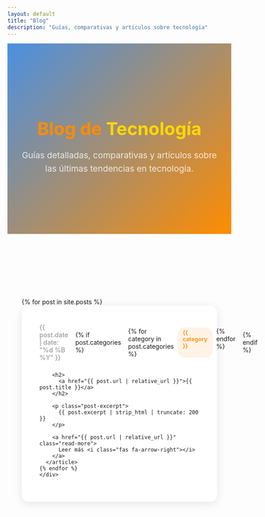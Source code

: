 ```yaml
---
layout: default
title: "Blog"
description: "Guías, comparativas y artículos sobre tecnología"
---
```


<section class="blog-hero">
  <div class="container">
    <div class="hero-content">
      <h1 class="hero-title">Blog de <span class="highlight">Tecnología</span></h1>
      <p class="hero-subtitle">Guías detalladas, comparativas y artículos sobre las últimas tendencias en tecnología.</p>
    </div>
  </div>
</section>

<section class="blog-content">
  <div class="container">
    <div class="posts-list">
    {% for post in site.posts %}
      <article class="post-preview">
        <div class="post-meta">
          <time datetime="{{ post.date | date_to_xmlschema }}">
            {{ post.date | date: "%d %B %Y" }}
          </time>
          {% if post.categories %}
            <div class="post-categories">
              {% for category in post.categories %}
                <span class="category">{{ category }}</span>
              {% endfor %}
            </div>
          {% endif %}
        </div>
        
        <h2>
          <a href="{{ post.url | relative_url }}">{{ post.title }}</a>
        </h2>
        
        <p class="post-excerpt">
          {{ post.excerpt | strip_html | truncate: 200 }}
        </p>
        
        <a href="{{ post.url | relative_url }}" class="read-more">
          Leer más <i class="fas fa-arrow-right"></i>
        </a>
      </article>
    {% endfor %}
    </div>
  </div>
</section>

<style>
/* Blog Hero Section */
.blog-hero {
  background: linear-gradient(135deg, #4A90E2 0%, #FF8C00 100%);
  color: white;
  padding: 4rem 0;
  text-align: center;
}

.blog-hero .hero-content {
  max-width: 800px;
  margin: 0 auto;
}

.blog-hero .hero-title {
  font-size: 2.5rem;
  font-weight: 700;
  line-height: 1.2;
  margin-bottom: 1rem;
}

.blog-hero .highlight {
  color: #FFD700;
}

.blog-hero .hero-subtitle {
  font-size: 1.2rem;
  line-height: 1.6;
  opacity: 0.9;
  color: rgba(255, 255, 255, 0.9);
}

/* Content Section */
.blog-content {
  padding: 4rem 0;
}

.container {
  max-width: 1200px;
  margin: 0 auto;
  padding: 3rem 2rem;
}

.container h1 {
  font-size: 2.5rem;
  font-weight: 700;
  color: #FF8C00;
  margin-bottom: 1rem;
}

.container > p {
  font-size: 1.2rem;
  color: #666;
  margin-bottom: 3rem;
  max-width: 600px;
}

.posts-list {
  max-width: 800px;
  margin: 2rem auto;
}

.post-preview {
  background: white;
  border-radius: 1rem;
  padding: 2.5rem;
  margin-bottom: 2rem;
  box-shadow: 0 4px 20px rgba(0,0,0,0.1);
  transition: transform 0.3s ease, box-shadow 0.3s ease;
}

.post-preview:hover {
  transform: translateY(-5px);
  box-shadow: 0 8px 30px rgba(0,0,0,0.15);
}

.post-meta {
  display: flex;
  align-items: center;
  gap: 1rem;
  margin-bottom: 1.5rem;
}

.post-meta time {
  color: #999;
  font-size: 0.9rem;
  font-weight: 500;
}

.post-categories {
  display: flex;
  gap: 0.5rem;
}

.category {
  background: rgba(255, 140, 0, 0.1);
  color: #FF8C00;
  padding: 0.25rem 0.75rem;
  border-radius: 1rem;
  font-size: 0.8rem;
  font-weight: 600;
  text-transform: lowercase;
}

.post-preview h2 {
  margin-bottom: 1rem;
  font-size: 1.6rem;
  line-height: 1.4;
}

.post-preview h2 a {
  text-decoration: none;
  color: #333;
  transition: color 0.2s ease;
}

.post-preview h2 a:hover {
  color: #FF8C00;
}

.post-excerpt {
  color: #666;
  line-height: 1.7;
  margin-bottom: 1.5rem;
  font-size: 1.05rem;
}

.read-more {
  display: inline-flex;
  align-items: center;
  gap: 0.5rem;
  color: #FF8C00;
  text-decoration: none;
  font-weight: 600;
  transition: all 0.2s ease;
  font-size: 0.95rem;
}

.read-more:hover {
  gap: 0.75rem;
  color: #e6790e;
}

.read-more i {
  transition: transform 0.2s ease;
}

.read-more:hover i {
  transform: translateX(2px);
}

/* Responsive Design */
@media (max-width: 768px) {
  .blog-hero {
    padding: 3rem 0;
  }
  
  .blog-hero .hero-title {
    font-size: 2rem;
  }
  
  .blog-hero .hero-subtitle {
    font-size: 1.1rem;
  }
  
  .blog-content {
    padding: 3rem 0;
  }
  
  .container {
    padding: 0 1rem;
  }
}

@media (max-width: 480px) {
  .blog-hero .hero-title {
    font-size: 1.8rem;
  }
  
  .blog-hero .hero-subtitle {
    font-size: 1rem;
  }
  
  .post-preview {
    padding: 1.5rem;
  }
  
  .post-preview h2 {
    font-size: 1.3rem;
  }
}
</style>
